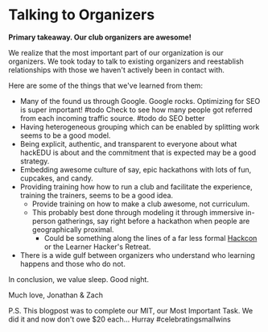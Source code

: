 # Talking to Organizers

**Primary takeaway. Our club organizers are awesome!**

We realize that the most important part of our organization is our organizers.
We took today to talk to existing organizers and reestablish relationships with
those we haven't actively been in contact with.

Here are some of the things that we've learned from them:

- Many of the found us through Google. Google rocks. Optimizing for SEO is
  super important! #todo Check to see how many people got referred from each
  incoming traffic source. #todo do SEO better
- Having heterogeneous grouping which can be enabled by splitting work seems to
  be a good model. 
- Being explicit, authentic, and transparent to everyone about what hackEDU is
  about and the commitment that is expected may be a good strategy.
- Embedding awesome culture of say, epic hackathons with lots of fun, cupcakes,
  and candy. 
- Providing training how how to run a club and facilitate the experience,
  training the trainers, seems to be a good idea.
  - Provide training on how to make a club awesome, not curriculum.
  - This probably best done through modeling it through immersive in-person
    gatherings, say right before a hackathon when people are geographically
    proximal.
    - Could be something along the lines of a far less formal
      [Hackcon](http://news.mlh.io/hackcon-talks-03-31-2014) or the Learner
      Hacker's Retreat.
- There is a wide gulf between organizers who understand who learning happens
  and those who do not.

In conclusion, we value sleep. Good night.

Much love,
Jonathan & Zach

P.S. This blogpost was to complete our MIT, our Most Important Task. We did it
and now don't owe $20 each... Hurray #celebratingsmallwins
